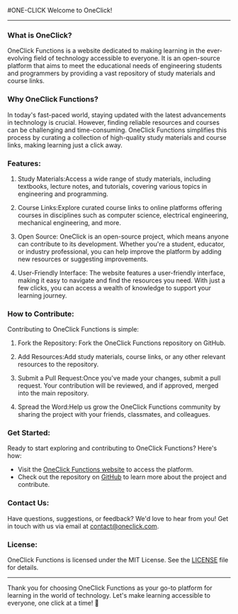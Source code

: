 #ONE-CLICK
Welcome to OneClick!

--------------------------------------------------------------------------------------------------------------------------

### What is OneClick?

OneClick Functions is a website dedicated to making learning in the ever-evolving field of technology accessible to everyone. It is an open-source platform that aims to meet the educational needs of engineering students and programmers by providing a vast repository of study materials and course links.

### Why OneClick Functions?

In today's fast-paced world, staying updated with the latest advancements in technology is crucial. However, finding reliable resources and courses can be challenging and time-consuming. OneClick Functions simplifies this process by curating a collection of high-quality study materials and course links, making learning just a click away.

### Features:

1. Study Materials:Access a wide range of study materials, including textbooks, lecture notes, and tutorials, covering various topics in engineering and programming.

2. Course Links:Explore curated course links to online platforms offering courses in disciplines such as computer science, electrical engineering, mechanical engineering, and more.

3. Open Source: OneClick is an open-source project, which means anyone can contribute to its development. Whether you're a student, educator, or industry professional, you can help improve the platform by adding new resources or suggesting improvements.

4. User-Friendly Interface: The website features a user-friendly interface, making it easy to navigate and find the resources you need. With just a few clicks, you can access a wealth of knowledge to support your learning journey.

### How to Contribute:

Contributing to OneClick Functions is simple:

1. Fork the Repository: Fork the OneClick Functions repository on GitHub.

2. Add Resources:Add study materials, course links, or any other relevant resources to the repository.

3. Submit a Pull Request:Once you've made your changes, submit a pull request. Your contribution will be reviewed, and if approved, merged into the main repository.

4. Spread the Word:Help us grow the OneClick Functions community by sharing the project with your friends, classmates, and colleagues.

### Get Started:

Ready to start exploring and contributing to OneClick Functions? Here's how:

- Visit the [OneClick Functions website](link) to access the platform.
- Check out the repository on [GitHub](link) to learn more about the project and contribute.

### Contact Us:

Have questions, suggestions, or feedback? We'd love to hear from you! Get in touch with us via email at [contact@oneclick.com](mailto:email).

### License:

OneClick Functions is licensed under the MIT License. See the [LICENSE](link) file for details.

---------------------------------------------------------------------------------

Thank you for choosing OneClick Functions as your go-to platform for learning in the world of technology. Let's make learning accessible to everyone, one click at a time! 🚀
